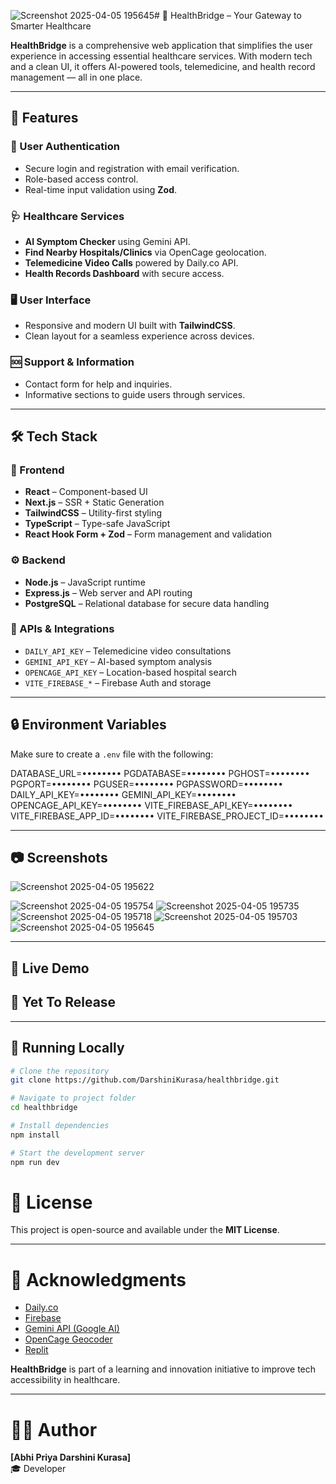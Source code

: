 ![Screenshot 2025-04-05 195645](https://github.com/user-attachments/assets/e5acc595-b537-4f0a-a3c3-7194cd1ea8f4)# 🌉 HealthBridge – Your Gateway to Smarter Healthcare

**HealthBridge** is a comprehensive web application that simplifies the user experience in accessing essential healthcare services. With modern tech and a clean UI, it offers AI-powered tools, telemedicine, and health record management — all in one place.

---

## 📌 Features

### 🔐 User Authentication
- Secure login and registration with email verification.
- Role-based access control.
- Real-time input validation using **Zod**.

### 🩺 Healthcare Services
- **AI Symptom Checker** using Gemini API.
- **Find Nearby Hospitals/Clinics** via OpenCage geolocation.
- **Telemedicine Video Calls** powered by Daily.co API.
- **Health Records Dashboard** with secure access.

### 🖥️ User Interface
- Responsive and modern UI built with **TailwindCSS**.
- Clean layout for a seamless experience across devices.

### 🆘 Support & Information
- Contact form for help and inquiries.
- Informative sections to guide users through services.

---

## 🛠️ Tech Stack

### 🧩 Frontend
- **React** – Component-based UI
- **Next.js** – SSR + Static Generation
- **TailwindCSS** – Utility-first styling
- **TypeScript** – Type-safe JavaScript
- **React Hook Form + Zod** – Form management and validation

### ⚙️ Backend
- **Node.js** – JavaScript runtime
- **Express.js** – Web server and API routing
- **PostgreSQL** – Relational database for secure data handling

### 🔗 APIs & Integrations
- `DAILY_API_KEY` – Telemedicine video consultations
- `GEMINI_API_KEY` – AI-based symptom analysis
- `OPENCAGE_API_KEY` – Location-based hospital search
- `VITE_FIREBASE_*` – Firebase Auth and storage

---

## 🔒 Environment Variables

Make sure to create a `.env` file with the following:

DATABASE_URL=•••••••• PGDATABASE=•••••••• PGHOST=•••••••• PGPORT=•••••••• PGUSER=•••••••• PGPASSWORD=•••••••• DAILY_API_KEY=•••••••• GEMINI_API_KEY=•••••••• OPENCAGE_API_KEY=•••••••• VITE_FIREBASE_API_KEY=•••••••• VITE_FIREBASE_APP_ID=•••••••• VITE_FIREBASE_PROJECT_ID=••••••••


---

## 📷 Screenshots

![Screenshot 2025-04-05 195622](https://github.com/user-attachments/assets/2d7bc40f-abb7-4972-b81f-cae378ade886)


![Screenshot 2025-04-05 195754](https://github.com/user-attachments/assets/3db9aeac-f01f-4415-a5d8-88054342669c)
![Screenshot 2025-04-05 195735](https://github.com/user-attachments/assets/33fe543d-399d-41a8-9755-75e50739f6ae)
![Screenshot 2025-04-05 195718](https://github.com/user-attachments/assets/2195eee2-2af8-4143-928a-c2079c1456d6)
![Screenshot 2025-04-05 195703](https://github.com/user-attachments/assets/4d38e75b-48b7-4afa-93ee-63d49905ece5)
![Screenshot 2025-04-05 195645](https://github.com/user-attachments/assets/1c46412b-5b7a-4a66-ae6f-625cd4716586)

---

## 🚀 Live Demo

## 🔗 Yet To Release

---

## 🧪 Running Locally

```bash
# Clone the repository
git clone https://github.com/DarshiniKurasa/healthbridge.git

# Navigate to project folder
cd healthbridge

# Install dependencies
npm install

# Start the development server
npm run dev
```
# 📄 License

This project is open-source and available under the **MIT License**.

---

# 🙌 Acknowledgments

- [Daily.co](https://www.daily.co/)
- [Firebase](https://firebase.google.com/)
- [Gemini API (Google AI)](https://ai.google.dev/)
- [OpenCage Geocoder](https://opencagedata.com/)
- [Replit](https://replit.com/)

**HealthBridge** is part of a learning and innovation initiative to improve tech accessibility in healthcare.

---

# 👩‍💻 Author

**[Abhi Priya Darshini Kurasa]**  
🎓 Developer 

